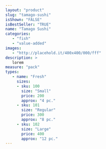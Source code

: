 ```yaml
---
layout: "product"
slug: "tamago-sushi"
isShown: "FALSE"
isBestSeller: "TRUE"
name: "Tamago Sushi"
categories:
   - "fish"
   - "value-added"
images:
   - "http://placehold.it/400x400/000/fff"
description: >
   lorem
measure: "pack"
types: 
   - name: "Fresh"
     sizes: 
     - sku: 100
       size: "Small"
       price: 200
       approx: "4 pc."
     - sku: 101
       size: "Regular"
       price: 300
       approx: "8 pc."
     - sku: 102
       size: "Large"
       price: 400
       approx: "12 pc."
---
```

